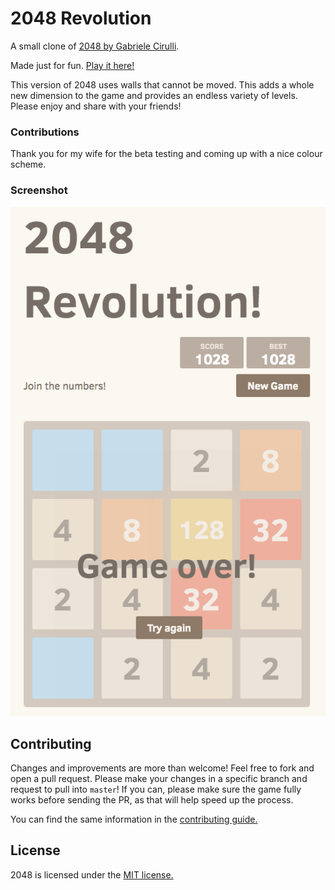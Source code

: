 # 2048 Revolution
A small clone of [2048 by Gabriele Cirulli](http://gabrielecirulli.github.io/2048/).

Made just for fun. [Play it here!](http://dimkadimon.github.io/2048Revolution/)

 This version of 2048 uses walls that cannot be moved. This adds a whole new dimension to the game and provides an endless variety of levels. Please enjoy and share with your friends!

### Contributions

Thank you for my wife for the beta testing and coming up with a nice colour scheme.


### Screenshot

<p align="center">
  <img src="https://github.com/dimkadimon/2048Revolution/blob/gh-pages/screenshot.png" alt="Screenshot"/>
</p>


## Contributing
Changes and improvements are more than welcome! Feel free to fork and open a pull request. Please make your changes in a specific branch and request to pull into `master`! If you can, please make sure the game fully works before sending the PR, as that will help speed up the process.

You can find the same information in the [contributing guide.](https://github.com/dimkadimon/2048Revolution/blob/master/CONTRIBUTING.md)

## License
2048 is licensed under the [MIT license.](https://github.com/dimkadimon/2048Revolution/blob/master/LICENSE.txt)
